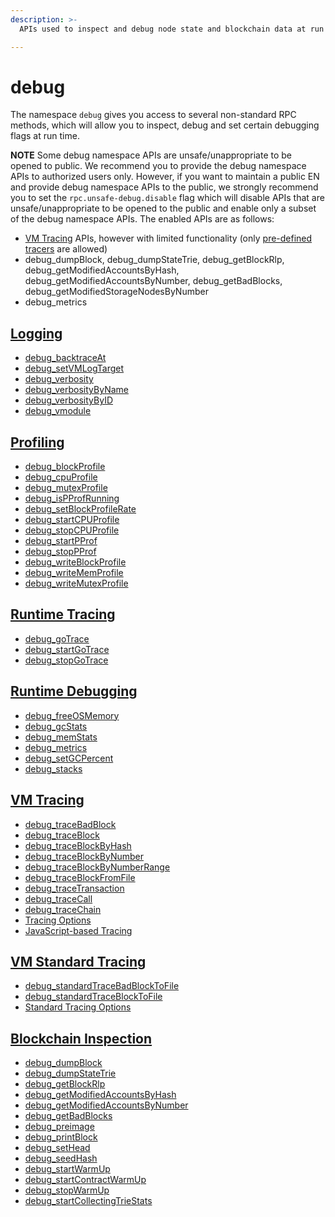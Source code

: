 ```yaml
---
description: >-
  APIs used to inspect and debug node state and blockchain data at run time.

---
```


# debug

The namespace `debug` gives you access to several non-standard RPC methods, which will allow you to inspect, debug and set certain debugging flags at run time.

**NOTE** Some debug namespace APIs are unsafe/unappropriate to be opened to public.
We recommend you to provide the debug namespace APIs to authorized users only.
However, if you want to maintain a public EN and provide debug namespace APIs to the public,
we strongly recommend you to set the `rpc.unsafe-debug.disable` flag which will disable APIs
that are unsafe/unappropriate to be opened to the public and enable only a subset of the debug namespace APIs.
The enabled APIs are as follows:
- [VM Tracing](./tracing.md) APIs, however with limited functionality (only [pre-defined tracers](./tracing.md#tracing-options) are allowed)
- debug_dumpBlock, debug_dumpStateTrie, debug_getBlockRlp, debug_getModifiedAccountsByHash, debug_getModifiedAccountsByNumber, debug_getBadBlocks, debug_getModifiedStorageNodesByNumber
- debug_metrics


## [Logging](./logging.md) <a id="logging"></a>

- [debug_backtraceAt](./logging.md#debug_backtraceat)
- [debug_setVMLogTarget](./logging.md#debug_setvmlogtarget)
- [debug_verbosity](./logging.md#debug_verbosity)
- [debug_verbosityByName](./logging.md#debug_verbositybyname)
- [debug_verbosityByID](./logging.md#debug_verbositybyid)
- [debug_vmodule](./logging.md#debug_vmodule)


## [Profiling](./profile.md) <a id="profiling"></a>

- [debug_blockProfile](./profile.md#debug_blockprofile)
- [debug_cpuProfile](./profile.md#debug_cpuprofile)
- [debug_mutexProfile](./profile.md#debug_mutexprofile)
- [debug_isPProfRunning](./profile.md#debug_ispprofrunning)
- [debug_setBlockProfileRate](./profile.md#debug_setblockprofilerate)
- [debug_startCPUProfile](./profile.md#debug_startcpuprofile)
- [debug_stopCPUProfile](./profile.md#debug_stopcpuprofile)
- [debug_startPProf](./profile.md#debug_startpprof)
- [debug_stopPProf](./profile.md#debug_stoppprof)
- [debug_writeBlockProfile](./profile.md#debug_writeblockprofile)
- [debug_writeMemProfile](./profile.md#debug_writememprofile)
- [debug_writeMutexProfile](./profile.md#debug_writemutexprofile)


## [Runtime Tracing](./go_trace.md) <a id="runtime-tracing"></a>

- [debug_goTrace](./go_trace.md#debug_gotrace)
- [debug_startGoTrace](./go_trace.md#debug_startgotrace)
- [debug_stopGoTrace](./go_trace.md#debug_stopgotrace)


## [Runtime Debugging](./runtime.md) <a id="runtime-debugging"></a>

- [debug_freeOSMemory](./runtime.md#debug_freeosmemory)
- [debug_gcStats](./runtime.md#debug_gcstats)
- [debug_memStats](./runtime.md#debug_memstats)
- [debug_metrics](./runtime.md#debug_metrics)
- [debug_setGCPercent](./runtime.md#debug_setgcpercent)
- [debug_stacks](./runtime.md#debug_stacks)


## [VM Tracing](./tracing.md) <a id="vm-tracing"></a>

- [debug_traceBadBlock](./tracing.md#debug_tracebadblock)
- [debug_traceBlock](./tracing.md#debug_traceblock)
- [debug_traceBlockByHash](./tracing.md#debug_traceblockbyhash)
- [debug_traceBlockByNumber](./tracing.md#debug_traceblockbynumber)
- [debug_traceBlockByNumberRange](./tracing.md#debug_traceblockbynumberrange)
- [debug_traceBlockFromFile](./tracing.md#debug_traceblockfromfile)
- [debug_traceTransaction](./tracing.md#debug_tracetransaction)
- [debug_traceCall](./tracing.md#debug_tracecall)
- [debug_traceChain](./tracing.md#debug_tracechain)
- [Tracing Options](./tracing.md#tracing-options)
- [JavaScript-based Tracing](./tracing.md#javascript-based-tracing)


## [VM Standard Tracing](./standard_tracing.md) <a id="vm-standard-tracing"></a>

- [debug_standardTraceBadBlockToFile](./standard_tracing.md#debug_standardtracebadblocktofile)
- [debug_standardTraceBlockToFile](./standard_tracing.md#debug_standardtraceblocktofile)
- [Standard Tracing Options](./standard_tracing.md#standard-tracing-options)


## [Blockchain Inspection](./blockchain.md) <a id="blockchain-inspection"></a>

- [debug_dumpBlock](./blockchain.md#debug_dumpblock)
- [debug_dumpStateTrie](./blockchain.md#debug_dumpstatetrie)
- [debug_getBlockRlp](./blockchain.md#debug_getblockrlp)
- [debug_getModifiedAccountsByHash](./blockchain.md#debug_getmodifiedaccountsbyhash)
- [debug_getModifiedAccountsByNumber](./blockchain.md#debug_getmodifiedaccountsbynumber)
- [debug_getBadBlocks](./blockchain.md#debug_getbadblocks)
- [debug_preimage](./blockchain.md#debug_preimage)
- [debug_printBlock](./blockchain.md#debug_printblock)
- [debug_setHead](./blockchain.md#debug_sethead)
- [debug_seedHash](./blockchain.md#debug_seedhash)
- [debug_startWarmUp](./blockchain.md#debug_startwarmup)
- [debug_startContractWarmUp](./blockchain.md#debug_startcontractwarmup)
- [debug_stopWarmUp](./blockchain.md#debug_stopwarmup)
- [debug_startCollectingTrieStats](./blockchain.md#debug_startCollectingTrieStats)

